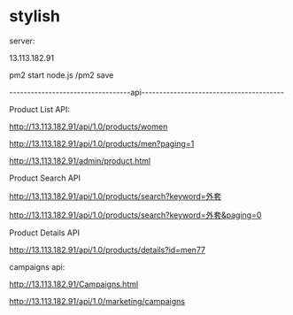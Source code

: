 
# stylish

server:

13.113.182.91

pm2 start node.js /pm2 save

----------------------------------api----------------------------------------

Product List API:

http://13.113.182.91/api/1.0/products/women

http://13.113.182.91/api/1.0/products/men?paging=1

http://13.113.182.91/admin/product.html


Product Search API

http://13.113.182.91/api/1.0/products/search?keyword=外套

http://13.113.182.91/api/1.0/products/search?keyword=外套&paging=0


Product Details API

http://13.113.182.91/api/1.0/products/details?id=men77


campaigns api:

http://13.113.182.91/Campaigns.html

http://13.113.182.91/api/1.0/marketing/campaigns

